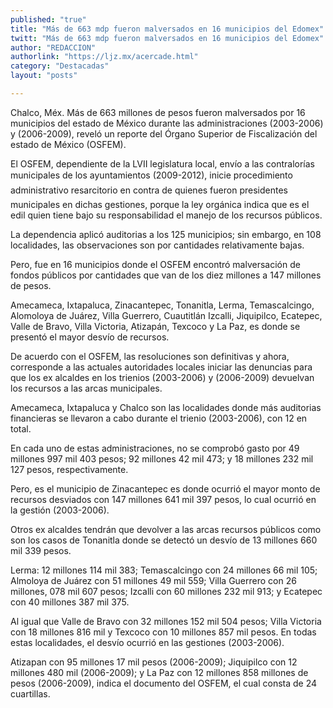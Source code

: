 ```yaml
---
published: "true"
title: "Más de 663 mdp fueron malversados en 16 municipios del Edomex"
twitt: "Más de 663 mdp fueron malversados en 16 municipios del Edomex"
author: "REDACCION"
authorlink: "https://ljz.mx/acercade.html"
category: "Destacadas"
layout: "posts"

---
```



  Chalco, Méx. Más de 663 millones de pesos fueron malversados por 16 municipios del estado de México durante las administraciones (2003-2006) y (2006-2009), reveló un reporte del Órgano Superior de Fiscalización del estado de México (OSFEM).



  El OSFEM, dependiente de la LVII legislatura local, envío a las contralorías municipales de los ayuntamientos (2009-2012), inicie procedimiento administrativo resarcitorio en contra de quienes fueron presidentes municipales en dichas gestiones, porque la ley orgánica indica que es el edil quien tiene bajo su responsabilidad el manejo de los recursos públicos.



  La dependencia aplicó auditorias a los 125 municipios; sin embargo, en 108 localidades, las observaciones son por cantidades relativamente bajas.



  Pero, fue en 16 municipios donde el OSFEM encontró malversación de fondos públicos por cantidades que van de los diez millones a 147 millones de pesos.



  Amecameca, Ixtapaluca, Zinacantepec, Tonanitla, Lerma, Temascalcingo, Alomoloya de Juárez, Villa Guerrero, Cuautitlán Izcalli, Jiquipilco, Ecatepec, Valle de Bravo, Villa Victoria, Atizapán, Texcoco y La Paz, es donde se presentó el mayor desvío de recursos.



  De acuerdo con el OSFEM, las resoluciones son definitivas y ahora, corresponde a las actuales autoridades locales iniciar las denuncias para que los ex alcaldes en los trienios (2003-2006) y (2006-2009) devuelvan los recursos a las arcas municipales.



  Amecameca, Ixtapaluca y Chalco son las localidades donde más auditorias financieras se llevaron a cabo durante el trienio (2003-2006), con 12 en total.



  En cada uno de estas administraciones, no se comprobó gasto por 49 millones 997 mil 403 pesos; 92 millones 42 mil 473; y 18 millones 232 mil 127 pesos, respectivamente.



  Pero, es el municipio de Zinacantepec es donde ocurrió el mayor monto de recursos desviados con 147 millones 641 mil 397 pesos, lo cual ocurrió en la gestión (2003-2006).



  Otros ex alcaldes tendrán que devolver a las arcas recursos públicos como son los casos de Tonanitla donde se detectó un desvío de 13 millones 660 mil 339 pesos.



  Lerma: 12 millones 114 mil 383; Temascalcingo con 24 millones 66 mil 105; Almoloya de Juárez con 51 millones 49 mil 559; Villa Guerrero con 26 millones, 078 mil 607 pesos; Izcalli con 60 millones 232 mil 913; y Ecatepec con 40 millones 387 mil 375.



  Al igual que Valle de Bravo con 32 millones 152 mil 504 pesos; Villa Victoria con 18 millones 816 mil y Texcoco con 10 millones 857 mil pesos. En todas estas localidades, el desvío ocurrió en las gestiones (2003-2006).



  Atizapan con 95 millones 17 mil pesos (2006-2009); Jiquipilco con 12 millones 480 mil (2006-2009); y La Paz con 12 millones 858 millones de pesos (2006-2009), indica el documento del OSFEM, el cual consta de 24 cuartillas.

